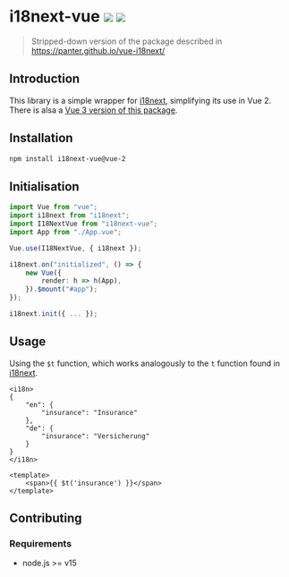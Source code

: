 # i18next-vue <a href="https://www.npmjs.com/package/i18next-vue/v/vue-2"><img src="https://badgen.net/npm/v/i18next-vue/vue-2"></a> <img src="https://badgen.net/npm/types/i18next-vue">
> Stripped-down version of the package described in <https://panter.github.io/vue-i18next/>

## Introduction

This library is a simple wrapper for [i18next](https://www.i18next.com), simplifying its use in Vue 2.
There is alsa a [Vue 3 version of this package](https://github.com/i18next/i18next-vue).

## Installation

```bash
npm install i18next-vue@vue-2
```

## Initialisation

```typescript
import Vue from "vue";
import i18next from "i18next";
import I18NextVue from "i18next-vue";
import App from "./App.vue";

Vue.use(I18NextVue, { i18next });

i18next.on("initialized", () => {
    new Vue({
        render: h => h(App),
    }).$mount("#app");
});

i18next.init({ ... });
```

## Usage

Using the `$t` function, which works analogously to the `t` function found in [i18next](https://www.i18next.com/overview/api#t).

```vue
<i18n>
{
    "en": {
        "insurance": "Insurance"
    },
    "de": {
        "insurance": "Versicherung"
    }
}
</i18n>

<template>
    <span>{{ $t('insurance') }}</span>
</template>
```

## Contributing

### Requirements
- node.js >= v15
